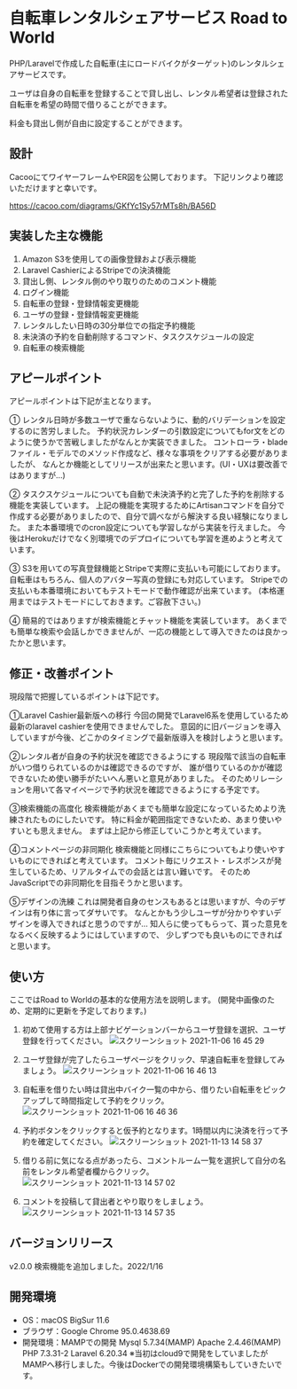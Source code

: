 # 自転車レンタルシェアサービス Road to World

PHP/Laravelで作成した自転車(主にロードバイクがターゲット)のレンタルシェアサービスです。

ユーザは自身の自転車を登録することで貸し出し、レンタル希望者は登録された自転車を希望の時間で借りることができます。

料金も貸出し側が自由に設定することができます。


## 設計
CacooにてワイヤーフレームやER図を公開しております。
下記リンクより確認いただけますと幸いです。

<https://cacoo.com/diagrams/GKfYc1Sy57rMTs8h/BA56D>

## 実装した主な機能
1. Amazon S3を使用しての画像登録および表示機能
2. Laravel CashierによるStripeでの決済機能
3. 貸出し側、レンタル側のやり取りのためのコメント機能
4. ログイン機能
5. 自転車の登録・登録情報変更機能
6. ユーザの登録・登録情報変更機能
7. レンタルしたい日時の30分単位での指定予約機能
8. 未決済の予約を自動削除するコマンド、タスクスケジュールの設定
9. 自転車の検索機能


## アピールポイント
アピールポイントは下記が主となります。

①
レンタル日時が多数ユーザで重ならないように、動的バリデーションを設定するのに苦労しました。
予約状況カレンダーの引数設定についてもfor文をどのように使うかで苦戦しましたがなんとか実装できました。
コントローラ・bladeファイル・モデルでのメソッド作成など、様々な事項をクリアする必要がありましたが、
なんとか機能としてリリースが出来たと思います。(UI・UXは要改善ではありますが…)

②
タスクスケジュールについても自動で未決済予約と完了した予約を削除する機能を実装しています。
上記の機能を実現するためにArtisanコマンドを自分で作成する必要がありましたので、自分で調べながら解決する良い経験になりました。
また本番環境でのcron設定についても学習しながら実装を行えました。
今後はHerokuだけでなく別環境でのデプロイについても学習を進めようと考えています。

③
S3を用いての写真登録機能とStripeで実際に支払いも可能にしております。
自転車はもちろん、個人のアバター写真の登録にも対応しています。
Stripeでの支払いも本番環境においてもテストモードで動作確認が出来ています。
(本格運用まではテストモードにしておきます。ご容赦下さい。)

④
簡易的ではありますが検索機能とチャット機能を実装しています。
あくまでも簡単な検索や会話しかできませんが、一応の機能として導入できたのは良かったかと思います。


## 修正・改善ポイント
現段階で把握しているポイントは下記です。

①Laravel Cashier最新版への移行
今回の開発でLaravel6系を使用しているため最新のlaravel cashierを使用できませんでした。
意図的に旧バージョンを導入していますが今後、どこかのタイミングで最新版導入を検討しようと思います。

②レンタル者が自身の予約状況を確認できるようにする
現段階で該当の自転車がいつ借りられているのかは確認できるのですが、
誰が借りているのかが確認できないため使い勝手がたいへん悪いと意見がありました。
そのためリレーションを用いて各マイページで予約状況を確認できるようにする予定です。

③検索機能の高度化
検索機能があくまでも簡単な設定になっているためより洗練されたものにしたいです。
特に料金が範囲指定できないため、あまり使いやすいとも思えません。
まずは上記から修正していこうかと考えています。

④コメントページの非同期化
検索機能と同様にこちらについてもより使いやすいものにできればと考えています。
コメント毎にリクエスト・レスポンスが発生しているため、リアルタイムでの会話とは言い難いです。
そのためJavaScriptでの非同期化を目指そうかと思います。

⑤デザインの洗練
これは開発者自身のセンスもあるとは思いますが、今のデザインは有り体に言ってダサいです。
なんとかもう少しユーザが分かりやすいデザインを導入できればと思うのですが…
知人らに使ってもらって、貰った意見をなるべく反映するようにはしていますので、
少しずつでも良いものにできればと思います。


## 使い方

ここではRoad to Worldの基本的な使用方法を説明します。
(開発中画像のため、定期的に更新を予定しております。)

1. 初めて使用する方は上部ナビゲーションバーからユーザ登録を選択、ユーザ登録を行ってください。
![スクリーンショット 2021-11-06 16 45 29](https://user-images.githubusercontent.com/88781098/140688243-109b2bc9-81ad-462e-9b04-9ec8f37abe83.png)

2. ユーザ登録が完了したらユーザページをクリック、早速自転車を登録してみましょう。
![スクリーンショット 2021-11-06 16 46 13](https://user-images.githubusercontent.com/88781098/140688343-4b1ef96f-a1e9-46cd-8b72-9c8ea5939a7c.png)

3. 自転車を借りたい時は貸出中バイク一覧の中から、借りたい自転車をピックアップして時間指定して予約をクリック。
![スクリーンショット 2021-11-06 16 46 36](https://user-images.githubusercontent.com/88781098/140688408-893e2565-2cf4-405f-8060-6dd004baa554.png)

4. 予約ボタンをクリックすると仮予約となります。1時間以内に決済を行って予約を確定してください。
![スクリーンショット 2021-11-13 14 58 37](https://user-images.githubusercontent.com/88781098/141607796-2c215680-2fab-4f32-bf70-56df6d89604e.png)

5. 借りる前に気になる点があったら、コメントルーム一覧を選択して自分の名前をレンタル希望者欄からクリック。
![スクリーンショット 2021-11-13 14 57 02](https://user-images.githubusercontent.com/88781098/141607733-ac4adeca-af90-4d5c-8964-fa96a7f4b69c.png)

6. コメントを投稿して貸出者とやり取りをしましょう。
![スクリーンショット 2021-11-13 14 57 35](https://user-images.githubusercontent.com/88781098/141607745-aebf1cfc-03e5-467a-a9a8-5805c72c63ba.png)


## バージョンリリース
v2.0.0 検索機能を追加しました。2022/1/16


## 開発環境

* OS：macOS BigSur 11.6
* ブラウザ：Google Chrome 95.0.4638.69
* 開発環境：MAMPでの開発 Mysql 5.7.34(MAMP) Apache 2.4.46(MAMP) PHP 7.3.31-2 Laravel 6.20.34 
※当初はcloud9で開発をしていましたがMAMPへ移行しました。今後はDockerでの開発環境構築もしていきたいです。
